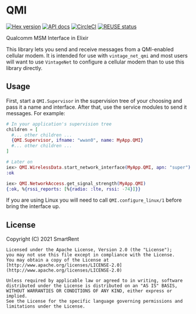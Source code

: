 # QMI

[![Hex version](https://img.shields.io/hexpm/v/qmi.svg "Hex version")](https://hex.pm/packages/qmi)
[![API docs](https://img.shields.io/hexpm/v/qmi.svg?label=hexdocs "API docs")](https://hexdocs.pm/qmi/QMI.html)
[![CircleCI](https://dl.circleci.com/status-badge/img/gh/nerves-networking/qmi/tree/main.svg?style=svg)](https://dl.circleci.com/status-badge/redirect/gh/nerves-networking/qmi/tree/main)
[![REUSE status](https://api.reuse.software/badge/github.com/nerves-networking/qmi)](https://api.reuse.software/info/github.com/nerves-networking/qmi)

Qualcomm MSM Interface in Elixir

This library lets you send and receive messages from a QMI-enabled cellular
modem. It is intended for use with `vintage_net_qmi` and most users will
want to use `VintageNet` to configure a cellular modem than to use this
library directly.

## Usage

First, start a `QMI.Supervisor` in the supervision tree of your choosing
and pass it a name and interface. After that, use the service modules to send
it messages. For example:

```elixir
# In your application's supervision tree
children = [
  #... other children ...
  {QMI.Supervisor, ifname: "wwan0", name: MyApp.QMI}
  #... other children ...
]

# Later on
iex> QMI.WirelessData.start_network_interface(MyApp.QMI, apn: "super")
:ok

iex> QMI.NetworkAccess.get_signal_strength(MyApp.QMI)
{:ok, %{rssi_reports: [%{radio: :lte, rssi: -74}]}}
```

If you are using Linux you will need to call `QMI.configure_linux/1` before
bring the interface up.

## License

Copyright (C) 2021 SmartRent

    Licensed under the Apache License, Version 2.0 (the "License");
    you may not use this file except in compliance with the License.
    You may obtain a copy of the License at [http://www.apache.org/licenses/LICENSE-2.0](http://www.apache.org/licenses/LICENSE-2.0)

    Unless required by applicable law or agreed to in writing, software
    distributed under the License is distributed on an "AS IS" BASIS,
    WITHOUT WARRANTIES OR CONDITIONS OF ANY KIND, either express or implied.
    See the License for the specific language governing permissions and
    limitations under the License.
